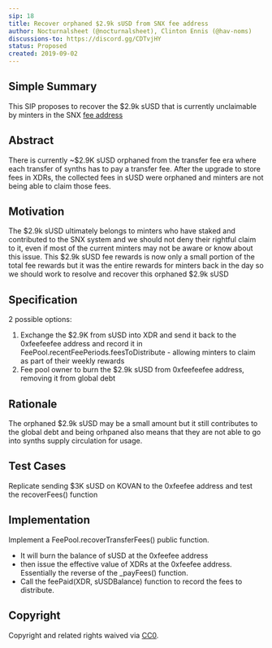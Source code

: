 ```yaml
---
sip: 18
title: Recover orphaned $2.9k sUSD from SNX fee address
author: Nocturnalsheet (@nocturnalsheet), Clinton Ennis (@hav-noms)
discussions-to: https://discord.gg/CDTvjHY
status: Proposed
created: 2019-09-02
---
```



## Simple Summary
<!--"If you can't explain it simply, you don't understand it well enough." Provide a simplified and layman-accessible explanation of the SIP.-->
This SIP proposes to recover the $2.9k sUSD that is currently unclaimable by minters in the SNX [fee address](https://etherscan.io/address/0xfeefeefeefeefeefeefeefeefeefeefeefeefeef)

## Abstract
<!--A short (~200 word) description of the technical issue being addressed.-->
There is currently ~$2.9K sUSD orphaned from the transfer fee era where each transfer of synths has to pay a transfer fee. After the upgrade to store fees in XDRs, the collected fees in sUSD were orphaned and minters are not being able to claim those fees.

## Motivation
<!--The motivation is critical for SIPs that want to change Synthetix. It should clearly explain why the existing protocol specification is inadequate to address the problem that the SIP solves. SIP submissions without sufficient motivation may be rejected outright.-->
The $2.9k sUSD ultimately belongs to minters who have staked and contributed to the SNX system and we should not deny their rightful claim to it, even if most of the current minters may not be aware or know about this issue. This $2.9k sUSD fee rewards is now only a small portion of the total fee rewards but it was the entire rewards for minters back in the day so we should work to resolve and recover this orphaned $2.9k sUSD       

## Specification
<!--The technical specification should describe the syntax and semantics of any new feature.-->
2 possible options:
1) Exchange the $2.9K from sUSD into XDR and send it back to the 0xfeefeefee address and record it in FeePool.recentFeePeriods.feesToDistribute - allowing minters to claim as part of their weekly rewards
2) Fee pool owner to burn the $2.9k sUSD from 0xfeefeefee address, removing it from global debt

## Rationale
<!--The rationale fleshes out the specification by describing what motivated the design and why particular design decisions were made. It should describe alternate designs that were considered and related work, e.g. how the feature is supported in other languages. The rationale may also provide evidence of consensus within the community, and should discuss important objections or concerns raised during discussion.-->

The orphaned $2.9k sUSD may be a small amount but it still contributes to the global debt and being orhpaned also means that they are not able to go into synths supply circulation for usage. 
 
## Test Cases
<!--Test cases for an implementation are mandatory for SIPs but can be included with the implementation..-->
Replicate sending $3K sUSD on KOVAN to the 0xfeefee address and test the recoverFees() function

## Implementation
<!--The implementations must be completed before any SIP is given status "Implemented", but it need not be completed before the SIP is "Approved". While there is merit to the approach of reaching consensus on the specification and rationale before writing code, the principle of "rough consensus and running code" is still useful when it comes to resolving many discussions of API details.-->
Implement a FeePool.recoverTransferFees() public function. 
- It will burn the balance of sUSD at the 0xfeefee address 
- then issue the effective value of XDRs at the 0xfeefee address. Essentially the reverse of the _payFees() function.
- Call the feePaid(XDR, sUSDBalance) function to record the fees to distribute.



## Copyright
Copyright and related rights waived via [CC0](https://creativecommons.org/publicdomain/zero/1.0/).
